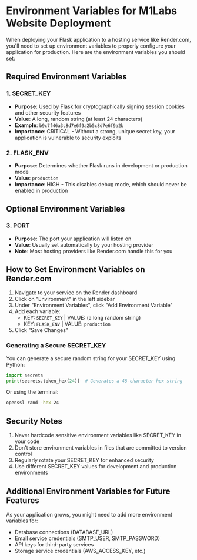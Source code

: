 # Environment Variables for M1Labs Website Deployment

When deploying your Flask application to a hosting service like Render.com, you'll need to set up environment variables to properly configure your application for production. Here are the environment variables you should set:

## Required Environment Variables

### 1. SECRET_KEY
- **Purpose**: Used by Flask for cryptographically signing session cookies and other security features
- **Value**: A long, random string (at least 24 characters)
- **Example**: `b9c7f46a3c8d7e6f9a2b5c8d7e6f9a2b`
- **Importance**: CRITICAL - Without a strong, unique secret key, your application is vulnerable to security exploits

### 2. FLASK_ENV
- **Purpose**: Determines whether Flask runs in development or production mode
- **Value**: `production`
- **Importance**: HIGH - This disables debug mode, which should never be enabled in production

## Optional Environment Variables

### 3. PORT
- **Purpose**: The port your application will listen on
- **Value**: Usually set automatically by your hosting provider
- **Note**: Most hosting providers like Render.com handle this for you

## How to Set Environment Variables on Render.com

1. Navigate to your service on the Render dashboard
2. Click on "Environment" in the left sidebar
3. Under "Environment Variables", click "Add Environment Variable"
4. Add each variable:
   - KEY: `SECRET_KEY` | VALUE: (a long random string)
   - KEY: `FLASK_ENV` | VALUE: `production`
5. Click "Save Changes"

### Generating a Secure SECRET_KEY

You can generate a secure random string for your SECRET_KEY using Python:

```python
import secrets
print(secrets.token_hex(24))  # Generates a 48-character hex string
```

Or using the terminal:

```bash
openssl rand -hex 24
```

## Security Notes

1. Never hardcode sensitive environment variables like SECRET_KEY in your code
2. Don't store environment variables in files that are committed to version control
3. Regularly rotate your SECRET_KEY for enhanced security
4. Use different SECRET_KEY values for development and production environments

## Additional Environment Variables for Future Features

As your application grows, you might need to add more environment variables for:

- Database connections (DATABASE_URL)
- Email service credentials (SMTP_USER, SMTP_PASSWORD)
- API keys for third-party services
- Storage service credentials (AWS_ACCESS_KEY, etc.)

